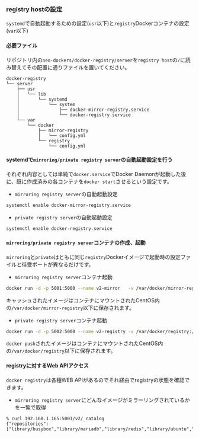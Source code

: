 ### registry hostの設定
 `systemd`で自動起動するための設定(`usr`以下)と`registry`Dockerコンテナの設定(`var`以下)
 
#### 必要ファイル
  リポジトリ内の`neo-dockers/docker-registry/server`を`registry host`の`/`に読み替えてその配置に通りファイルを置いてください。
  
  
  ```
  docker-registry
  └── server
      ├── usr
      │   └── lib
      │       └── systemd
      │           └── system
      │               ├── docker-mirror-registry.service
      │               └── docker-registry.service
      └── var
          └── docker
              ├── mirror-registry
              │   └── config.yml
              └── registry
                  └── config.yml
  ```

#### systemdで`mirroring/private registry server`の自動起動設定を行う
  
  それぞれ内容としては単純で`docker.service`でDocker Daemonが起動した後に、既に作成済みの各コンテナを`docker start`させるという設定です。
  
  - `mirroring registry server`の自動起動設定
  
  ```sh
  systemctl enable docker-mirror-registry.service
  ```
  
  - `private registry server`の自動起動設定
  
  ```sh
  systemctl enable docker-registry.service
  ```
  
#### `mirroring/private registry server`コンテナの作成、起動
  
  `mirroring`と`private`はともに同じ`registry`Dockerイメージで起動時の設定ファイルと待受ポートが異なるだけです。
  
  - `mirroring registry server`コンテナ起動
  ```sh
  docker run -d -p 5001:5000 --name v2-mirror   -v /var/docker/mirror-registry:/var/lib/registry registry:2 serve /var/lib/registry/config.yml
  ```
    
  キャッシュされたイメージはコンテナにマウントされたCentOS内の`/var/docker/mirror-registry`以下に保存されます。
  
  - `private registry server`コンテナ起動  
  ```sh
  docker run -d -p 5002:5000 --name v2-registry -v /var/docker/registry:/var/lib/registry        registry:2 serve /var/lib/registry/config.yml
  ```
  `docker push`されたイメージはコンテナにマウントされたCentOS内の`/var/docker/registry`以下に保存されます。
  

#### registryに対するWeb APIアクセス

  `docker registry`は各種WEB APIがあるのでそれ経由でregistryの状態を確認できます。

  - `mirroring registry server`にどんなイメージがミラーリングされているかを一覧で取得
  ```
  % curl 192.168.1.165:5001/v2/_catalog
  {"repositories":["library/busybox","library/mariadb","library/redis","library/ubuntu","microsoft/aspnet"]}
  ```

